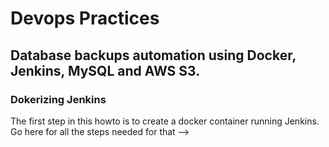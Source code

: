 # Devops Practices 
## Database backups automation using Docker, Jenkins, MySQL and AWS S3.
### Dokerizing Jenkins
The first step in this howto is to create a docker container running Jenkins.
Go here for all the steps needed for that --> 

